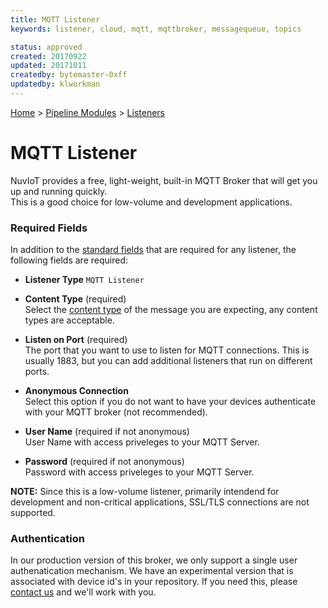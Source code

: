 ```yaml
---
title: MQTT Listener
keywords: listener, cloud, mqtt, mqttbroker, messagequeue, topics

status: approved
created: 20170922
updated: 20171011
createdby: bytemaster-0xff
updatedby: klworkman
---
```

[Home](../../Index.md) > [Pipeline Modules](../Index.md) > [Listeners](../Listener.md)

# MQTT Listener

NuvIoT provides a free, light-weight, built-in MQTT Broker that will get you up and running quickly.  
This is a good choice for low-volume and development applications.

### Required Fields

In addition to the [standard fields](../../Topics/StandardFields.md) that are required for any listener, the following fields are required:

* **Listener Type** 
`MQTT Listener`

* **Content Type** (required)   
Select the [content type](../../Messaging/ContentTypes.md) of the message you are expecting, any content types are acceptable.

* **Listen on Port** (required)         
The port that you want to use to listen for MQTT connections.  This is usually 1883, but you can add additional listeners that run on different ports.  

* **Anonymous Connection**  
Select this option if you do not want to have your devices authenticate with your MQTT broker (not recommended).

* **User Name**  (required if not anonymous)     
User Name with access priveleges to your MQTT Server.

* **Password** (required if not anonymous)      
Password with access priveleges to your MQTT Server.

**NOTE:**  Since this is a low-volume listener, primarily intendend for development and non-critical applications, SSL/TLS connections are not supported. 

### Authentication
In our production version of this broker, we only support a single user authenatication mechanism.  We have an experimental version that
is associated with device id's in your repository.  If you need this, please [contact us](http://support.nuviot.com/contactus) and we'll work
with you.